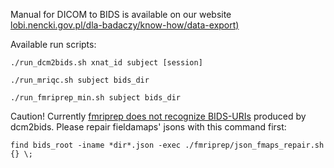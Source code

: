 Manual for DICOM to BIDS is available on our website [lobi.nencki.gov.pl/dla-badaczy/know-how/data-export)](https://sites.google.com/nencki.edu.pl/lobi-informacja-dla-badaczy/know-how/data-export)

Available run scripts:

```
./run_dcm2bids.sh xnat_id subject [session]

./run_mriqc.sh subject bids_dir

./run_fmriprep_min.sh subject bids_dir

```
Caution! Currently [fmriprep does not recognize BIDS-URIs](https://github.com/nipreps/sdcflows/pull/349) produced by dcm2bids. Please repair fieldamaps' jsons with this command first:
```
find bids_root -iname *dir*.json -exec ./fmriprep/json_fmaps_repair.sh {} \;
```


